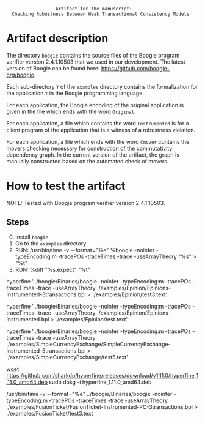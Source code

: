                       Artifact for the manuscript: 
      Checking Robustness Between Weak Transactional Consistency Models


# Artifact description 

The directory ```boogie``` contains the source files of the Boogie program verifier version 2.4.1.10503
that we used in our development. The latest version of Boogie can be found here: https://github.com/boogie-org/boogie.

Each sub-directory ```Y``` of the ```examples``` directory contains the formalization for the application ```Y``` in the Boogie programming language.

For each application, the Boogie encoding of the original application is given in the file which ends with the word ```Original```.

For each application, a file which contains the word ```Instrumented``` is for a client program of the application that is a witness of a robustness violation.

For each application, a file which ends with the word ```Cmover``` contains the movers checking necessary for construction of the commutativity dependency graph. In the current version of the artifact, the graph is manually constructed based on the automated check of movers.

# How to test the artifact
 
NOTE:  Tested with Boogie program verifier version 2.4.1.10503.

## Steps

  0. Install ```boogie``` 
  1. Go to the ```examples``` directory
  2. RUN: /usr/bin/time -v --format="%e" %boogie -noinfer -typeEncoding:m -tracePOs -traceTimes  -trace  -useArrayTheory "%s" > "%t"
  3. RUN: %diff "%s.expect" "%t"


hyperfine '../boogie/Binaries/boogie -noinfer -typeEncoding:m -tracePOs -traceTimes  -trace  -useArrayTheory ./examples/Epinion/Epinions-Instrumented-3transactions.bpl > ./examples/Epinion/test3.text'

hyperfine '../boogie/Binaries/boogie -noinfer -typeEncoding:m -tracePOs -traceTimes  -trace  -useArrayTheory ./examples/Epinion/Epinions-Instrumented.bpl > ./examples/Epinion/test.text'

hyperfine '../boogie/Binaries/boogie -noinfer -typeEncoding:m -tracePOs -traceTimes  -trace  -useArrayTheory ./examples/SimpleCurrencyExchange/SimpleCurrencyExchange-Instrumented-5transactions.bpl > ./examples/SimpleCurrencyExchange/test5.text'

wget https://github.com/sharkdp/hyperfine/releases/download/v1.11.0/hyperfine_1.11.0_amd64.deb
sudo dpkg -i hyperfine_1.11.0_amd64.deb

/usr/bin/time -v --format="%e" ../boogie/Binaries/boogie -noinfer -typeEncoding:m -tracePOs -traceTimes  -trace  -useArrayTheory ./examples/FusionTicket/FusionTicket-Instrumented-PC-3transactions.bpl > ./examples/FusionTicket/test3.text


